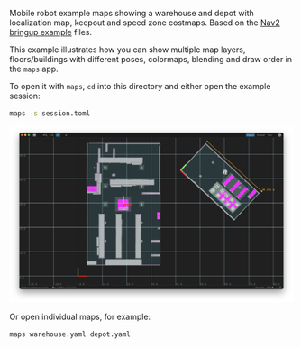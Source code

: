 Mobile robot example maps showing a warehouse and depot with localization map, keepout and speed zone costmaps.
Based on the [Nav2 bringup example](https://github.com/ros-navigation/navigation2/tree/main/nav2_bringup) files.

This example illustrates how you can show multiple map layers, floors/buildings with different poses, colormaps, blending and draw order in the `maps` app.

To open it with `maps`, `cd` into this directory and either open the example session:

```sh
maps -s session.toml
```

![maps Nav2 example](../doc/nav2_example_screenshot.png)

Or open individual maps, for example:

```sh
maps warehouse.yaml depot.yaml
```

